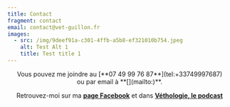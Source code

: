 ```yaml
---
title: Contact
fragment: contact
email: contact@vet-guillon.fr
images:
  - src: /img/9deef91a-c301-4ffb-a5b8-ef321010b754.jpeg
    alt: Test Alt 1
    title: Test title 1
---
```

<center>
Vous pouvez me joindre au [**07 49 99 76 87**](tel:+33749997687)<br>ou par email à **[](mailto:)**.

Retrouvez-moi sur ma [**page Facebook**](https://www.facebook.com/drevetmathildeguillon) et dans [**Véthologie, le podcast**](https://podcasts.audiomeans.fr/vethologie-01120b78)
</center>
